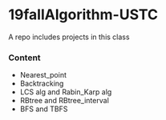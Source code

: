 # 19fallAlgorithm-USTC
A repo includes projects in this class
### Content
- Nearest_point
- Backtracking 
- LCS alg and Rabin_Karp alg
- RBtree and RBtree_interval
- BFS and TBFS
